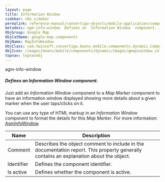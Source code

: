 ```yaml
---
layout: page
title: Information Window
sidebar: c8o_sidebar
permalink: reference-manual/convertigo-objects/mobile-application/components/google-map-components/information-window/
metadesc: agm-info-window  Defines an  Information Window  component. Just add an  Information Window  component to a  Map Marker  component to have an informat
ObjGroup: Google Map
ObjCatName: google-map-components
ObjName: MapInfoWindow
ObjClass: com.twinsoft.convertigo.beans.mobile.components.dynamic.ComponentManager$1
ObjIcon: /images/beans/mobile/components/dynamic/images/gmapiwindow_color_32x32.png
topnav: topnavobj
---
```

agm-info-window
##### Defines an <i>Information Window</i> component.
Just add an <i>Information Window</i> component to a <i>Map Marker</i> component to have an information window displayed showing more details about a given marker when the user taps/clicks on it.

You can use any type of HTML markup in an <i>Information Window</i> component to format the details for this <i>Map Marker</i>.
 For more information: <a href='https://angular-maps.com/api-docs/agm-core/components/AgmInfoWindow.html' target='_blank'>AgmInfoWindow</a>.

Name | Description 
--- | ---
Comment | Describes the object comment to include in the documentation report.  This property generally contains an explanation about the object. 
Identifier | Defines the component identifier.  
Is active | Defines whether the component is active. 

